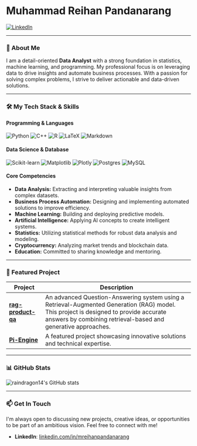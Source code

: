 # Muhammad Reihan Pandanarang

<a href="https://www.linkedin.com/in/mreihanpandanarang"><img src="https://img.shields.io/badge/linkedin-%230077B5.svg?style=for-the-badge&logo=linkedin&logoColor=white" alt="LinkedIn"/></a>

---

### 👋 About Me

I am a detail-oriented **Data Analyst** with a strong foundation in statistics, machine learning, and programming. My professional focus is on leveraging data to drive insights and automate business processes. With a passion for solving complex problems, I strive to deliver actionable and data-driven solutions.

---

### 🛠️ My Tech Stack & Skills

#### Programming & Languages
<img src="https://img.shields.io/badge/python-3670A0?style=for-the-badge&logo=python&logoColor=ffdd54" alt="Python" /> <img src="https://img.shields.io/badge/c++-%2300599C.svg?style=for-the-badge&logo=c%2B%2B&logoColor=white" alt="C++" /> <img src="https://img.shields.io/badge/r-%23276DC3.svg?style=for-the-badge&logo=r&logoColor=white" alt="R" /> <img src="https://img.shields.io/badge/latex-%23008080.svg?style=for-the-badge&logo=latex&logoColor=white" alt="LaTeX" /> <img src="https://img.shields.io/badge/markdown-%23000000.svg?style=for-the-badge&logo=markdown&logoColor=white" alt="Markdown" />

#### Data Science & Database
<img src="https://img.shields.io/badge/scikit--learn-%23F7931E.svg?style=for-the-badge&logo=scikit-learn&logoColor=white" alt="Scikit-learn" /> <img src="https://img.shields.io/badge/Matplotlib-%23ffffff.svg?style=for-the-badge&logo=Matplotlib&logoColor=black" alt="Matplotlib" /> <img src="https://img.shields.io/badge/Plotly-%233F4F75.svg?style=for-the-badge&logo=plotly&logoColor=white" alt="Plotly" /> <img src="https://img.shields.io/badge/postgres-%23316192.svg?style=for-the-badge&logo=postgresql&logoColor=white" alt="Postgres" /> <img src="https://img.shields.io/badge/mysql-4479A1.svg?style=for-the-badge&logo=mysql&logoColor=white" alt="MySQL" />

#### Core Competencies
- **Data Analysis:** Extracting and interpreting valuable insights from complex datasets.
- **Business Process Automation:** Designing and implementing automated solutions to improve efficiency.
- **Machine Learning:** Building and deploying predictive models.
- **Artificial Intelligence:** Applying AI concepts to create intelligent systems.
- **Statistics:** Utilizing statistical methods for robust data analysis and modeling.
- **Cryptocurrency:** Analyzing market trends and blockchain data.
- **Education:** Committed to sharing knowledge and mentoring.

---

### 🚀 Featured Project

| Project                                                                            | Description                                                                                                                                                     |
| ---------------------------------------------------------------------------------- | --------------------------------------------------------------------------------------------------------------------------------------------------------------- |
| **[rag-product-qa](https://github.com/raindragon14/product-qa-cloud)** | An advanced Question-Answering system using a Retrieval-Augmented Generation (RAG) model. This project is designed to provide accurate answers by combining retrieval-based and generative approaches. |
| **[Pi-Engine](https://github.com/raindragon14/Pi-Engine)** | A featured project showcasing innovative solutions and technical expertise. |

---

### 📊 GitHub Stats

![raindragon14's GitHub stats](https://github-readme-stats.vercel.app/api?username=raindragon14&show_icons=true&theme=professional)

---

### 📫 Get In Touch

I'm always open to discussing new projects, creative ideas, or opportunities to be part of an ambitious vision. Feel free to connect with me!

- **LinkedIn**: [linkedin.com/in/mreihanpandanarang](https://www.linkedin.com/in/mreihanpandanarang)